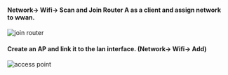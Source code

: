 #### Network-> Wifi-> Scan and Join Router A as a client and assign network to wwan.
![join router](https://i.stack.imgur.com/dSXxp.png "Join Router Interface Configure")
#### Create an AP and link it to the lan interface. (Network-> Wifi-> Add)
![access point](https://i.stack.imgur.com/bjgSx.png "Access Point Interface Configure")
